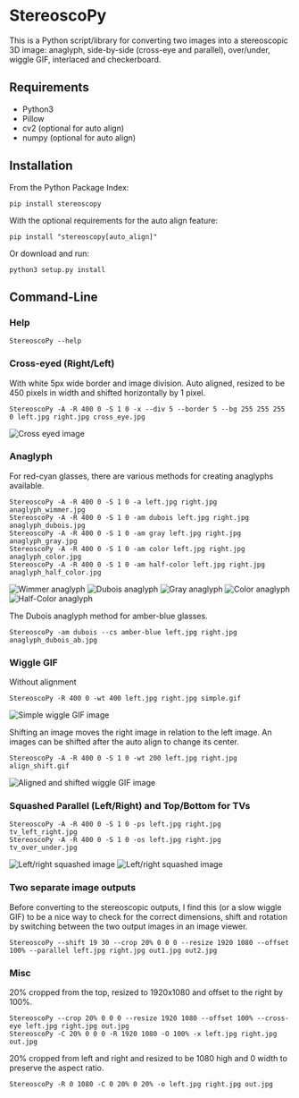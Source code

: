 # StereoscoPy
This is a Python script/library for
converting two images into a stereoscopic 3D image:
anaglyph,
side-by-side (cross-eye and parallel),
over/under,
wiggle GIF,
interlaced and
checkerboard.

## Requirements
* Python3
* Pillow
* cv2 (optional for auto align)
* numpy (optional for auto align)

## Installation
From the Python Package Index:
```
pip install stereoscopy
```

With the optional requirements for the auto align feature:
```
pip install "stereoscopy[auto_align]"
```

Or download and run:
```
python3 setup.py install
```

## Command-Line
### Help
```
StereoscoPy --help
```

### Cross-eyed (Right/Left)
With white 5px wide border and image division. Auto aligned, resized to be 450
pixels in width and shifted horizontally by 1 pixel.
```
StereoscoPy -A -R 400 0 -S 1 0 -x --div 5 --border 5 --bg 255 255 255 0 left.jpg right.jpg cross_eye.jpg
```
![Cross eyed image](/example_images/cross_eye.jpg?raw=true "Cross eyed")

### Anaglyph
For red-cyan glasses, there are various methods for creating anaglyphs available.
```
StereoscoPy -A -R 400 0 -S 1 0 -a left.jpg right.jpg anaglyph_wimmer.jpg
StereoscoPy -A -R 400 0 -S 1 0 -am dubois left.jpg right.jpg anaglyph_dubois.jpg
StereoscoPy -A -R 400 0 -S 1 0 -am gray left.jpg right.jpg anaglyph_gray.jpg
StereoscoPy -A -R 400 0 -S 1 0 -am color left.jpg right.jpg anaglyph_color.jpg
StereoscoPy -A -R 400 0 -S 1 0 -am half-color left.jpg right.jpg anaglyph_half_color.jpg
```
![Wimmer anaglyph](/example_images/anaglyph_wimmer.jpg?raw=true "Wimmer anaglyph") ![Dubois anaglyph](/example_images/anaglyph_dubois.jpg?raw=true "Dubois anaglyph")
![Gray anaglyph](/example_images/anaglyph_gray.jpg?raw=true "Gray anaglyph") ![Color anaglyph](/example_images/anaglyph_color.jpg?raw=true "Color anaglyph")
![Half-Color anaglyph](/example_images/anaglyph_half_color.jpg?raw=true "Half-Color anaglyph")

The Dubois anaglyph method for amber-blue glasses.
```
StereoscoPy -am dubois --cs amber-blue left.jpg right.jpg anaglyph_dubois_ab.jpg
```

### Wiggle GIF
Without alignment
```
StereoscoPy -R 400 0 -wt 400 left.jpg right.jpg simple.gif
```
![Simple wiggle GIF image](/example_images/simple.gif?raw=true "Simple")

Shifting an image moves the right image in relation to the left image. An images can be shifted after the auto align to change its center.
```
StereoscoPy -A -R 400 0 -S 1 0 -wt 200 left.jpg right.jpg align_shift.gif
```
![Aligned and shifted wiggle GIF image](/example_images/align_shift.gif?raw=true "Aligned and shifted")

### Squashed Parallel (Left/Right) and Top/Bottom for TVs
```
StereoscoPy -A -R 400 0 -S 1 0 -ps left.jpg right.jpg tv_left_right.jpg
StereoscoPy -A -R 400 0 -S 1 0 -os left.jpg right.jpg tv_over_under.jpg
```
![Left/right squashed image](/example_images/tv_left_right.jpg?raw=true "Top/Bottom") ![Left/right squashed image](/example_images/tv_over_under.jpg?raw=true "Left/Right")

### Two separate image outputs
Before converting to the stereoscopic outputs, I find this (or a slow wiggle GIF) to be a nice way to check for the correct dimensions, shift and rotation by switching between the two output images in an image viewer.
```
StereoscoPy --shift 19 30 --crop 20% 0 0 0 --resize 1920 1080 --offset 100% --parallel left.jpg right.jpg out1.jpg out2.jpg
```

### Misc
20% cropped from the top, resized to 1920x1080 and offset to the right by 100%.
```
StereoscoPy --crop 20% 0 0 0 --resize 1920 1080 --offset 100% --cross-eye left.jpg right.jpg out.jpg
StereoscoPy -C 20% 0 0 0 -R 1920 1080 -O 100% -x left.jpg right.jpg out.jpg
```

20% cropped from left and right and resized to be 1080 high and 0 width to preserve the aspect ratio.
```
StereoscoPy -R 0 1080 -C 0 20% 0 20% -o left.jpg right.jpg out.jpg
```
